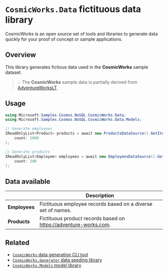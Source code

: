 # `CosmicWorks.Data` fictituous data library

CosmicWorks is an open source set of tools and libraries to generate data quickly for your proof of concept or sample applications.

## Overview

This library generates fictious data used in the **CosmicWorks** sample dataset.

> 💡 The **CosmicWorks** sample data is partially derived from [AdventureWorksLT](https://github.com/microsoft/sql-server-samples/tree/master/samples/databases/adventure-works).

## Usage

```csharp
using Microsoft.Samples.Cosmos.NoSQL.CosmicWorks.Data;
using Microsoft.Samples.Cosmos.NoSQL.CosmicWorks.Data.Models;

// Generate employees
IReadOnlyList<Product> products = await new ProductsDataSource().GetItemsAsync(
    count: 1000
);

// Generate products
IReadOnlyList<Employee> employees = await new EmployeesDataSource().GetItemsAsync(
    count: 200
);
```

## Data available

| | Description |
| --- | --- |
| **Employees** | Fictituous employee records based on a diverse set of names. |
| **Products** | Fictituous product records based on <https://adventure-works.com>. |

## Related

- [`CosmicWorks` data generation CLI tool](https://www.nuget.org/packages/cosmicworks)
- [`CosmicWorks.Generator` data seeding library](https://www.nuget.org/packages/cosmicworks.generator)
- [`CosmicWorks.Models` model library](https://www.nuget.org/packages/cosmicworks.models)
